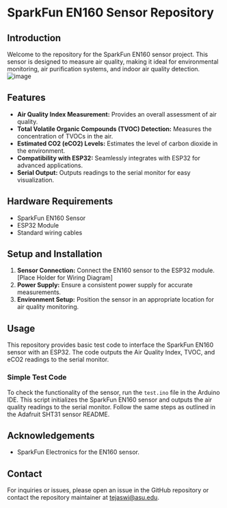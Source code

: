 # SparkFun EN160 Sensor Repository

## Introduction

Welcome to the repository for the SparkFun EN160 sensor project. This sensor is designed to measure air quality, making it ideal for environmental monitoring, air purification systems, and indoor air quality detection.
![image](https://github.com/OpuntiaSensorHub/SparkFun_ENS160/assets/31825973/28d158e6-203d-465a-bc8f-c24da6f1c84c)


## Features

- **Air Quality Index Measurement:** Provides an overall assessment of air quality.
- **Total Volatile Organic Compounds (TVOC) Detection:** Measures the concentration of TVOCs in the air.
- **Estimated CO2 (eCO2) Levels:** Estimates the level of carbon dioxide in the environment.
- **Compatibility with ESP32:** Seamlessly integrates with ESP32 for advanced applications.
- **Serial Output:** Outputs readings to the serial monitor for easy visualization.

## Hardware Requirements

- SparkFun EN160 Sensor
- ESP32 Module
- Standard wiring cables

## Setup and Installation

1. **Sensor Connection:** Connect the EN160 sensor to the ESP32 module. [Place Holder for Wiring Diagram]
2. **Power Supply:** Ensure a consistent power supply for accurate measurements.
3. **Environment Setup:** Position the sensor in an appropriate location for air quality monitoring.

## Usage

This repository provides basic test code to interface the SparkFun EN160 sensor with an ESP32. The code outputs the Air Quality Index, TVOC, and eCO2 readings to the serial monitor.

### Simple Test Code

To check the functionality of the sensor, run the `test.ino` file in the Arduino IDE. This script initializes the SparkFun EN160 sensor and outputs the air quality readings to the serial monitor. Follow the same steps as outlined in the Adafruit SHT31 sensor README.

## Acknowledgements

- SparkFun Electronics for the EN160 sensor.

## Contact

For inquiries or issues, please open an issue in the GitHub repository or contact the repository maintainer at tejaswi@asu.edu.
